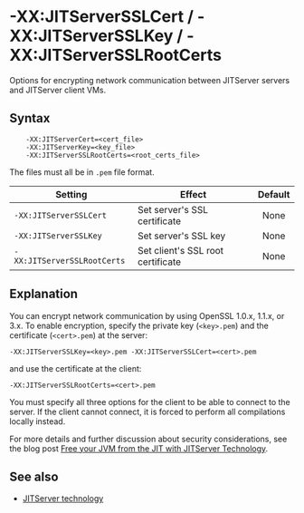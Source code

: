 <!--
* Copyright (c) 2017, 2024 IBM Corp. and others
*
* This program and the accompanying materials are made
* available under the terms of the Eclipse Public License 2.0
* which accompanies this distribution and is available at
* https://www.eclipse.org/legal/epl-2.0/ or the Apache
* License, Version 2.0 which accompanies this distribution and
* is available at https://www.apache.org/licenses/LICENSE-2.0.
*
* This Source Code may also be made available under the
* following Secondary Licenses when the conditions for such
* availability set forth in the Eclipse Public License, v. 2.0
* are satisfied: GNU General Public License, version 2 with
* the GNU Classpath Exception [1] and GNU General Public
* License, version 2 with the OpenJDK Assembly Exception [2].
*
* [1] https://www.gnu.org/software/classpath/license.html
* [2] https://openjdk.org/legal/assembly-exception.html
*
* SPDX-License-Identifier: EPL-2.0 OR Apache-2.0 OR GPL-2.0-only WITH Classpath-exception-2.0 OR GPL-2.0-only WITH OpenJDK-assembly-exception-1.0
-->

# -XX:JITServerSSLCert / -XX:JITServerSSLKey / -XX:JITServerSSLRootCerts

Options for encrypting network communication between JITServer servers and JITServer client VMs.

## Syntax

        -XX:JITServerCert=<cert_file>
        -XX:JITServerKey=<key_file>
        -XX:JITServerSSLRootCerts=<root_certs_file>

The files must all be in `.pem` file format.

| Setting                 | Effect | Default                                                                            |
|-------------------------|--------|:----------------------------------------------------------------------------------:|
|`-XX:JITServerSSLCert`           | Set server's SSL certificate | None                                                                                    |
|`-XX:JITServerSSLKey`           | Set server's SSL key | None                                                                                    |
|`-XX:JITServerSSLRootCerts`           | Set client's SSL root certificate | None                                                                                    |

## Explanation

You can encrypt network communication by using OpenSSL 1.0.x, 1.1.x, or 3.x. To enable encryption, specify the private key (`<key>.pem`) and the certificate (`<cert>.pem`) at the server:

    -XX:JITServerSSLKey=<key>.pem -XX:JITServerSSLCert=<cert>.pem

and use the certificate at the client:

    -XX:JITServerSSLRootCerts=<cert>.pem

You must specify all three options for the client to be able to connect to the server. If the client cannot connect, it is forced to perform all compilations locally instead.

For more details and further discussion about security considerations, see the blog post [Free your JVM from the JIT with JITServer Technology](https://blog.openj9.org/2020/01/09/free-your-jvm-from-the-jit-with-jitserver-technology/).

## See also

- [JITServer technology](jitserver.md)

<!-- ==== END OF TOPIC ==== xxjitserversslcert.md ==== -->

